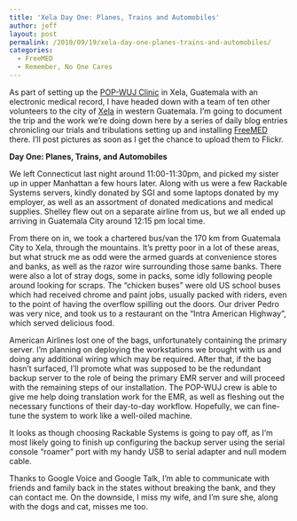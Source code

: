 ```yaml
---
title: 'Xela Day One: Planes, Trains and Automobiles'
author: jeff
layout: post
permalink: /2010/09/19/xela-day-one-planes-trains-and-automobiles/
categories:
  - FreeMED
  - Remember, No One Cares
---
```


As part of setting up the [POP-WUJ Clinic][1] in Xela, Guatemala with an electronic medical record, I have headed down with a team of ten other volunteers to the city of [Xela][2] in western Guatemala. I’m going to document the trip and the work we’re doing down here by a series of daily blog entries chronicling our trials and tribulations setting up and installing [FreeMED][3] there. I’ll post pictures as soon as I get the chance to upload them to Flickr.

 [1]: http://www.popwujclinic.org/
 [2]: http://en.wikipedia.org/wiki/Quetzaltenango
 [3]: http://freemedsoftware.org

**Day One: Planes, Trains, and Automobiles**

We left Connecticut last night around 11:00-11:30pm, and picked my sister up in upper Manhattan a few hours later. Along with us were a few Rackable Systems servers, kindly donated by SGI and some laptops donated by my employer, as well as an assortment of donated medications and medical supplies. Shelley flew out on a separate airline from us, but we all ended up arriving in Guatemala City around 12:15 pm local time.

From there on in, we took a chartered bus/van the 170 km from Guatemala City to Xela, through the mountains. It’s pretty poor in a lot of these areas, but what struck me as odd were the armed guards at convenience stores and banks, as well as the razor wire surrounding those same banks. There were also a lot of stray dogs, some in packs, some idly following people around looking for scraps. The “chicken buses” were old US school buses which had received chrome and paint jobs, usually packed with riders, even to the point of having the overflow spilling out the doors. Our driver Pedro was very nice, and took us to a restaurant on the “Intra American Highway”, which served delicious food.

American Airlines lost one of the bags, unfortunately containing the primary server. I’m planning on deploying the workstations we brought with us and doing any additional wiring which may be required. After that, if the bag hasn’t surfaced, I’ll promote what was supposed to be the redundant backup server to the role of being the primary EMR server and will proceed with the remaining steps of our installation. The POP-WUJ crew is able to give me help doing translation work for the EMR, as well as fleshing out the necessary functions of their day-to-day workflow. Hopefully, we can fine-tune the system to work like a well-oiled machine.

It looks as though choosing Rackable Systems is going to pay off, as I’m most likely going to finish up configuring the backup server using the serial console “roamer” port with my handy USB to serial adapter and null modem cable.

Thanks to Google Voice and Google Talk, I’m able to communicate with friends and family back in the states without breaking the bank, and they can contact me. On the downside, I miss my wife, and I’m sure she, along with the dogs and cat, misses me too.
